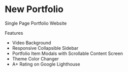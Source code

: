 # New Portfolio

Single Page Portfolio Website

Features
- Video Background
- Responsive Collapsible Sidebar
- Portfolio Item Modals with Scrollable Content Screen
- Theme Color Changer
- A+ Rating on Google Lighthouse
